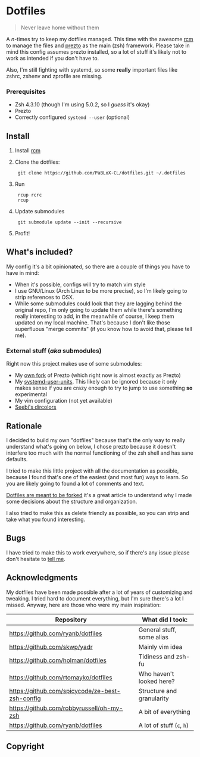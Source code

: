 Dotfiles
========

> Never leave home without them

A *n*-times try to keep my dotfiles managed. This time with the awesome [rcm][]
to manage the files and [prezto][] as the main (zsh) framework. Please take in
mind this config assumes prezto installed, so a lot of stuff it's likely not to
work as intended if you don't have to.

Also, I'm still fighting with systemd, so some **really** important files like
zshrc, zshenv and zprofile are missing.

### Prerequisites

+ Zsh 4.3.10 (though I'm using 5.0.2, so I *guess* it's okay)
+ Prezto
+ Correctly configured `systemd --user` (optional)

Install
-------

1. Install [rcm][]
2. Clone the dotfiles:

        git clone https://github.com/PaBLoX-CL/dotfiles.git ~/.dotfiles

3. Run

        rcup rcrc
        rcup

4. Update submodules

        git submodule update --init --recursive

5. Profit!

What's included?
----------------

My config it's a bit opinionated, so there are a couple of things you have to
have in mind:

+ When it's possible, configs will try to match vim style
+ I use GNU/Linux (Arch Linux to be more precise), so I'm likely going to strip
  references to OSX.
+ While some submodules could look that they are lagging behind the original
  repo, I'm only going to update them while there's something really interesting
  to add, in the meanwhile of course, I keep them updated on my local machine.
  That's because I don't like those superfluous "merge commits" (if you know how
  to avoid that, please tell me).

### External stuff (*aka* submodules)

Right now this project makes use of some submodules:

+ My [own fork](https://github.com/PaBLoX-CL/prezto) of Prezto (which right now is
  almost exactly as Prezto)
+ My [systemd-user-units](https//github.com/PaBLoX-CL/systemd-user-units). This
  likely can be ignored because it only makes sense if you are crazy enough to
  try to jump to use something **so** experimental
+ My vim configuration (not yet available)
+ [Seebi's dircolors](https://github.com/seebi/dircolors-solarized)

Rationale
---------

I decided to build my own "dotfiles" because that's the only way to really
understand what's going on below, I chose prezto because it doesn't interfere
too much with the normal functioning of the zsh shell and has sane defaults.

I tried to make this little project with all the  documentation as possible,
because I found that's one of the easiest (and most fun) ways to learn. So you
are likely going to found a lot of comments and text.

[Dotfiles are meant to be forked](http://zachholman.com/2010/08/dotfiles-are-meant-to-be-forked/)
it's a great article to understand why I made some decisions about the structure
and organization.

I also tried to make this as delete friendly as possible, so you can strip and
take what you found interesting.

Bugs
----

I have tried to make this to work everywhere, so if there's any issue please
don't hesitate to [tell me](https://github.com/PaBLoX-CL/dotfiles/issues/new).

Acknowledgments
---------------

My dotfiles have been made possible after a lot of years of customizing and
tweaking. I tried hard to document everything, but I'm sure there's a lot I
missed. Anyway, here are those who were my main inspiration:

Repository                                      | What did I took:
------------------------------------------------|--------------------------------
https://github.com/ryanb/dotfiles               | General stuff, some alias
https://github.com/skwp/yadr                    | Mainly vim idea
https://github.com/holman/dotfiles              | Tidiness and zsh-fu
https://github.com/rtomayko/dotfiles            | Who haven't looked here?
https://github.com/spicycode/ze-best-zsh-config | Structure and granularity
https://github.com/robbyrussell/oh-my-zsh       | A bit of everything
https://github.com/ryanb/dotfiles               | A lot of stuff (`c`, `h`)

Copyright
---------

[rcm]: http://github.com/mike-burns/rcm
[prezto]: http://github.com/sorin-ionescu/prezto
